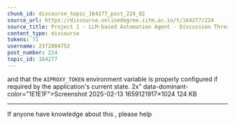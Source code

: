 ```yaml
---
chunk_id: discourse_topic_164277_post_224_02
source_url: https://discourse.onlinedegree.iitm.ac.in/t/164277/224
source_title: Project 1 - LLM-based Automation Agent - Discussion Thread [TDS Jan 2025]
content_type: discourse
tokens: 71
username: 23f2004752
post_number: 224
topic_id: 164277
---
```


 and that the `AIPROXY_TOKEN` environment variable is properly configured if required by the application's current state. 2x" data-dominant-color="1E1E1F">Screenshot 2025-02-13 1659121917×1024 124 KB

---

If anyone have knowledge about this , please help
